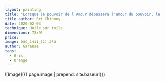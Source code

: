 ```yaml
---
layout: painting
title: "Lorsque le pouvoir de l'Amour dépassera l'amour du pouvoir, le monde connaîtra la Paix." 
title_author: Sri Chinmoy
date: 2020-02-03
technique: Huile sur toile
dimensions: 73x92
price: 
image: DSC_1411_(2).JPG
author: Garanse
tags:
  - Gris
  - Orange
---
```

![Image]({{ page.image | prepend: site.baseurl}})
